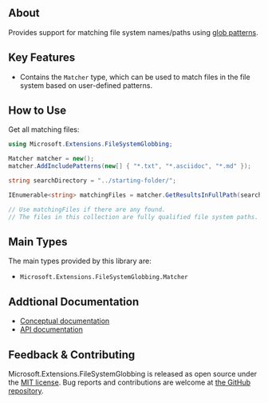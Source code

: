 ## About

<!-- A description of the package and where one can find more documentation -->

Provides support for matching file system names/paths using [glob patterns](https://en.wikipedia.org/wiki/Glob_(programming)).

## Key Features

<!-- The key features of this package -->

* Contains the `Matcher` type, which can be used to match files in the file system based on user-defined patterns.

## How to Use

<!-- A compelling example on how to use this package with code, as well as any specific guidelines for when to use the package -->

Get all matching files:

```c#
using Microsoft.Extensions.FileSystemGlobbing;

Matcher matcher = new();
matcher.AddIncludePatterns(new[] { "*.txt", "*.asciidoc", "*.md" });

string searchDirectory = "../starting-folder/";

IEnumerable<string> matchingFiles = matcher.GetResultsInFullPath(searchDirectory);

// Use matchingFiles if there are any found.
// The files in this collection are fully qualified file system paths.
```

## Main Types

<!-- The main types provided in this library -->

The main types provided by this library are:

* `Microsoft.Extensions.FileSystemGlobbing.Matcher`

## Addtional Documentation

<!-- Links to further documentation. Remove conceptual documentation if not available for the library. -->

* [Conceptual documentation](https://learn.microsoft.com/en-us/dotnet/core/extensions/file-globbing)
* [API documentation](https://learn.microsoft.com/en-us/dotnet/api/microsoft.extensions.filesystemglobbing)

## Feedback & Contributing

<!-- How to provide feedback on this package and contribute to it -->

Microsoft.Extensions.FileSystemGlobbing is released as open source under the [MIT license](https://licenses.nuget.org/MIT). Bug reports and contributions are welcome at [the GitHub repository](https://github.com/dotnet/runtime).